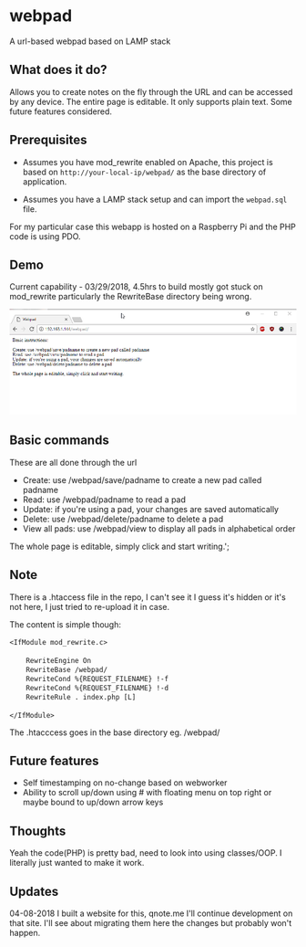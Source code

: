 # webpad
A url-based webpad based on LAMP stack

## What does it do?
Allows you to create notes on the fly through the URL and can be accessed by any device. The entire page is editable. It only supports plain text. Some future features considered.

## Prerequisites
* Assumes you have mod_rewrite enabled on Apache, this project is based on ```http://your-local-ip/webpad/``` as the base directory of application.

* Assumes you have a LAMP stack setup and can import the ```webpad.sql``` file.

For my particular case this webapp is hosted on a Raspberry Pi and the PHP code is using PDO.

## Demo

Current capability - 03/29/2018, 4.5hrs to build mostly got stuck on mod_rewrite particularly the RewriteBase directory being wrong.

![webpad basic CRUD capability first version](https://raw.githubusercontent.com/jdc-cunningham/webpad/master/webpad-basic-crud-demo-smaller.gif)

## Basic commands

These are all done through the url

* Create: use /webpad/save/padname to create a new pad called padname
* Read: use /webpad/padname to read a pad
* Update: if you're using a pad, your changes are saved automatically
* Delete: use /webpad/delete/padname to delete a pad
* View all pads: use /webpad/view to display all pads in alphabetical order

The whole page is editable, simply click and start writing.';

## Note

There is a .htaccess file in the repo, I can't see it I guess it's hidden or it's not here, I just tried to re-upload it in case.

The content is simple though:
```
<IfModule mod_rewrite.c>

    RewriteEngine On
    RewriteBase /webpad/
    RewriteCond %{REQUEST_FILENAME} !-f
    RewriteCond %{REQUEST_FILENAME} !-d
    RewriteRule . index.php [L]

</IfModule>
```
The .htacccess goes in the base directory eg. /webpad/

## Future features

* Self timestamping on no-change based on webworker
* Ability to scroll up/down using # with floating menu on top right or maybe bound to up/down arrow keys

## Thoughts

Yeah the code(PHP) is pretty bad, need to look into using classes/OOP. I literally just wanted to make it work.

## Updates

04-08-2018 I built a website for this, qnote.me
I'll continue development on that site. I'll see about migrating them here the changes but probably won't happen.
